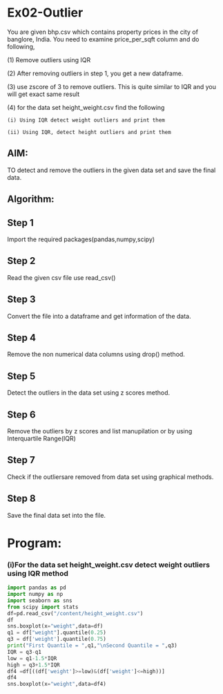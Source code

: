 # Ex02-Outlier

You are given bhp.csv which contains property prices in the city of banglore, India. You need to examine price_per_sqft column and do following,

(1) Remove outliers using IQR 

(2) After removing outliers in step 1, you get a new dataframe.

(3) use zscore of 3 to remove outliers. This is quite similar to IQR and you will get exact same result

(4) for the data set height_weight.csv find the following

    (i) Using IQR detect weight outliers and print them

    (ii) Using IQR, detect height outliers and print them 

## AIM:
TO detect and remove the outliers in the given data set and save the final data.

## Algorithm:
## Step 1
Import the required packages(pandas,numpy,scipy)

## Step 2
Read the given csv file use read_csv()

## Step 3
Convert the file into a dataframe and get information of the data.

## Step 4
Remove the non numerical data columns using drop() method.

## Step 5
Detect the outliers in the data set using z scores method.

## Step 6
Remove the outliers by z scores and list manupilation or by using Interquartile Range(IQR)

## Step 7
Check if the outliersare removed from data set using graphical methods.

## Step 8
Save the final data set into the file.

# Program:
### (i)For the data set height_weight.csv detect weight outliers using IQR method
```python
import pandas as pd
import numpy as np
import seaborn as sns
from scipy import stats
df=pd.read_csv("/content/height_weight.csv")
df
sns.boxplot(x="weight",data=df)
q1 = df["weight"].quantile(0.25)
q3 = df['weight'].quantile(0.75)
print("First Quantile = ",q1,"\nSecond Quantile = ",q3)
IQR = q3-q1
low = q1-1.5*IQR
high = q3+1.5*IQR
df4 =df[((df['weight']>=low)&(df['weight']<=high))]
df4
sns.boxplot(x="weight",data=df4)
```

